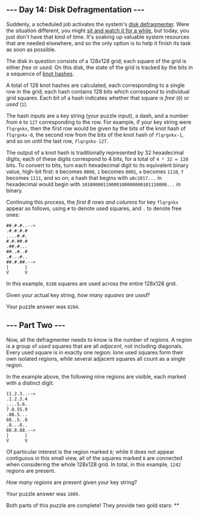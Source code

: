 --- Day 14: Disk Defragmentation ---
------------------------------------

Suddenly, a scheduled job activates the system's [disk defragmenter].
Were the situation different, you might [sit and watch it for a
while], but today, you just don't have that kind of time. It's soaking
up valuable system resources that are needed elsewhere, and so the only
option is to help it finish its task as soon as possible.

The disk in question consists of a 128x128 grid; each square of the grid
is either *free* or *used*. On this disk, the state of the grid is
tracked by the bits in a sequence of [knot hashes].

A total of 128 knot hashes are calculated, each corresponding to a
single row in the grid; each hash contains 128 bits which correspond to
individual grid squares. Each bit of a hash indicates whether that
square is *free* (`0`) or *used* (`1`).

The hash inputs are a key string (your puzzle input), a dash, and a
number from `0` to `127` corresponding to the row. For example, if your
key string were `flqrgnkx`, then the first row would be given by the
bits of the knot hash of `flqrgnkx-0`, the second row from the bits of
the knot hash of `flqrgnkx-1`, and so on until the last row,
`flqrgnkx-127`.

The output of a knot hash is traditionally represented by 32 hexadecimal
digits; each of these digits correspond to 4 bits, for a total of
`4 * 32 = 128` bits. To convert to bits, turn each hexadecimal digit to
its equivalent binary value, high-bit first: `0` becomes `0000`, `1`
becomes `0001`, `e` becomes `1110`, `f` becomes `1111`, and so on; a
hash that begins with `a0c2017...` in hexadecimal would begin with
`10100000110000100000000101110000...` in binary.

Continuing this process, the *first 8 rows and columns* for key
`flqrgnkx` appear as follows, using `#` to denote used squares, and `.`
to denote free ones:

    ##.#.#..-->
    .#.#.#.#   
    ....#.#.   
    #.#.##.#   
    .##.#...   
    ##..#..#   
    .#...#..   
    ##.#.##.-->
    |      |   
    V      V   

In this example, `8108` squares are used across the entire 128x128 grid.

Given your actual key string, *how many squares are used*?

Your puzzle answer was `8204`.

--- Part Two ---
----------------

Now, all the defragmenter needs to know is the number of *regions*. A
region is a group of *used* squares that are all *adjacent*, not
including diagonals. Every used square is in exactly one region: lone
used squares form their own isolated regions, while several adjacent
squares all count as a single region.

In the example above, the following nine regions are visible, each
marked with a distinct digit:

    11.2.3..-->
    .1.2.3.4   
    ....5.6.   
    7.8.55.9   
    .88.5...   
    88..5..8   
    .8...8..   
    88.8.88.-->
    |      |   
    V      V   

Of particular interest is the region marked `8`; while it does not
appear contiguous in this small view, all of the squares marked `8` are
connected when considering the whole 128x128 grid. In total, in this
example, `1242` regions are present.

*How many regions* are present given your key string?

Your puzzle answer was `1089`.

Both parts of this puzzle are complete! They provide two gold stars:
\*\*

  [disk defragmenter]: https://en.wikipedia.org/wiki/Defragmentation
  [sit and watch it for a while]: https://www.youtube.com/watch?v=kPv1gQ5Rs8A&t=37
  [knot hashes]: 10
